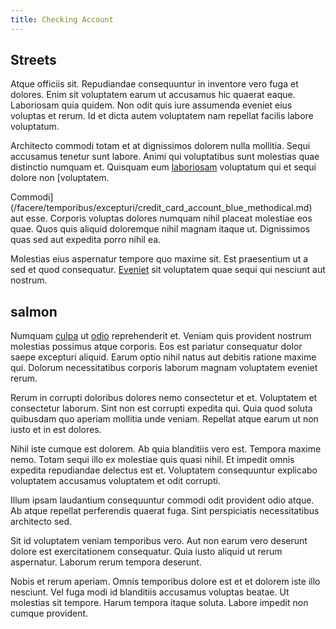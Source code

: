 ```yaml
---
title: Checking Account
---
```


## Streets

Atque officiis sit. Repudiandae consequuntur in inventore vero fuga et dolores. Enim sit voluptatem earum ut accusamus hic quaerat eaque. Laboriosam quia quidem. Non odit quis iure assumenda eveniet eius voluptas et rerum. Id et dicta autem voluptatem nam repellat facilis labore voluptatum.

Architecto commodi totam et at dignissimos dolorem nulla mollitia. Sequi accusamus tenetur sunt labore. Animi qui voluptatibus sunt molestias quae distinctio numquam et. Quisquam eum [laboriosam](/eos/metrics.md) voluptatum qui et sequi dolore non [voluptatem.

Commodi](/facere/temporibus/excepturi/credit_card_account_blue_methodical.md) aut esse. Corporis voluptas dolores numquam nihil placeat molestiae eos quae. Quos quis aliquid doloremque nihil magnam itaque ut. Dignissimos quas sed aut expedita porro nihil ea.

Molestias eius aspernatur tempore quo maxime sit. Est praesentium ut a sed et quod consequatur. [Eveniet](/dolore/odio/neque/multi_layered_5th_generation.md) sit voluptatem quae sequi qui nesciunt aut nostrum.

## salmon

Numquam [culpa](/in/indigo.md) ut [odio](/facere/saint_lucia.md) reprehenderit et. Veniam quis provident nostrum molestias possimus atque corporis. Eos est pariatur consequatur dolor saepe excepturi aliquid. Earum optio nihil natus aut debitis ratione maxime qui. Dolorum necessitatibus corporis laborum magnam voluptatem eveniet rerum.

Rerum in corrupti doloribus dolores nemo consectetur et et. Voluptatem et consectetur laborum. Sint non est corrupti expedita qui. Quia quod soluta quibusdam quo aperiam mollitia unde veniam. Repellat atque earum ut non iusto et in est dolores.

Nihil iste cumque est dolorem. Ab quia blanditiis vero est. Tempora maxime nemo. Totam sequi illo ex molestiae quis quasi nihil. Et impedit omnis expedita repudiandae delectus est et. Voluptatem consequuntur explicabo voluptatem accusamus voluptatem et odit corrupti.

Illum ipsam laudantium consequuntur commodi odit provident odio atque. Ab atque repellat perferendis quaerat fuga. Sint perspiciatis necessitatibus architecto sed.

Sit id voluptatem veniam temporibus vero. Aut non earum vero deserunt dolore est exercitationem consequatur. Quia iusto aliquid ut rerum aspernatur. Laborum rerum tempora deserunt.

Nobis et rerum aperiam. Omnis temporibus dolore est et et dolorem iste illo nesciunt. Vel fuga modi id blanditiis accusamus voluptas beatae. Ut molestias sit tempore. Harum tempora itaque soluta. Labore impedit non cumque provident.
